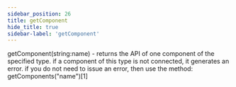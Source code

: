 ```yaml
---
sidebar_position: 26
title: getComponent
hide_title: true
sidebar-label: 'getComponent'
---
```


getComponent(string:name) - returns the API of one component of the specified type. if a component of this type is not connected, it generates an error.
if you do not need to issue an error, then use the method: getComponents("name")[1]